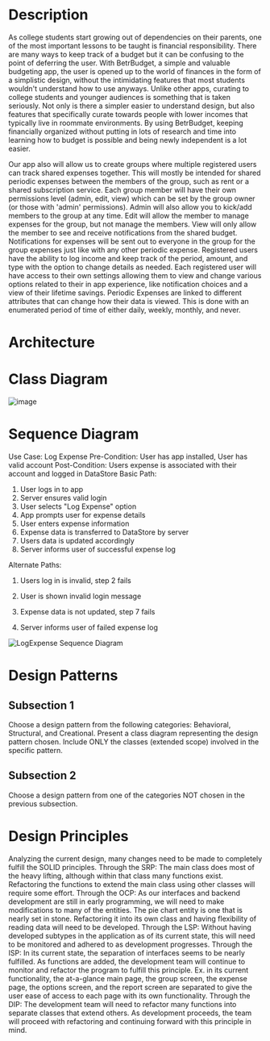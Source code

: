 # Description

As college students start growing out of dependencies on their parents, one of the most important lessons to be taught is financial responsibility. There are many ways to keep track of a budget but it can be confusing to the point of deferring the user. With BetrBudget, a simple and valuable budgeting app, the user is opened up to the world of finances in the form of a simplistic design, without the intimidating features that most students wouldn't understand how to use anyways. Unlike other apps, curating to college students and younger audiences is something that is taken seriously. Not only is there a simpler easier to understand design, but also features that specifically curate towards people with lower incomes that typically live in roommate environments. By using BetrBudget, keeping financially organized without putting in lots of research and time into learning how to budget is possible and being newly independent is a lot easier.

Our app also will allow us to create groups where multiple registered users can track shared expenses together. This will mostly be intended for shared periodic expenses between the members of the group, such as rent or a shared subscription service. Each group member will have their own permissions level (admin, edit, view) which can be set by the group owner (or those with 'admin' permissions). Admin will also allow you to kick/add members to the group at any time. Edit will allow the member to manage expenses for the group, but not manage the members. View will only allow the member to see and receive notifications from the shared budget. Notifications for expenses will be sent out to everyone in the group for the group expenses just like with any other periodic expense. Registered users have the ability to log income and keep track of the period, amount, and type with the option to change details as needed. Each registered user will have access to their own settings allowing them to view and change various options related to their in app experience, like notification choices and a view of their lifetime savings. Periodic Expenses are linked to different attributes that can change how their data is viewed. This is done with an enumerated period of time of either daily, weekly, monthly, and never.

# Architecture

# Class Diagram

![image](https://user-images.githubusercontent.com/3053449/161441581-482889e2-c3c8-49b6-9652-9367d87adfc2.png)

# Sequence Diagram

Use Case: Log Expense
Pre-Condition: User has app installed, User has valid account
Post-Condition: Users expense is associated with their account and logged in DataStore
Basic Path:
1. User logs in to app
2. Server ensures valid login
3. User selects "Log Expense" option
4. App prompts user for expense details
5. User enters expense information
6. Expense data is transferred to DataStore by server
7. Users data is updated accordingly
8. Server informs user of successful expense log

Alternate Paths:
1. Users log in is invalid, step 2 fails 
2. User is shown invalid login message

1. Expense data is not updated, step 7 fails
2. Server informs user of failed expense log

![LogExpense Sequence Diagram](https://user-images.githubusercontent.com/98484780/161445624-43844286-048f-44fa-b158-8cebcaa0e01f.png)


# Design Patterns

## Subsection 1
Choose a design pattern from the following categories: Behavioral, Structural, and Creational.
Present a class diagram representing the design pattern chosen. Include ONLY the classes (extended scope) involved in the specific pattern.

## Subsection 2
Choose a design pattern from one of the categories NOT chosen in the previous subsection.

# Design Principles

Analyzing the current design, many changes need to be made to completely fulfill the SOLID principles. 
Through the SRP: The main class does most of the heavy lifting, although within that class many functions exist. Refactoring the functions to extend the main class using other classes will require some effort.
Through the OCP: As our interfaces and backend development are still in early programming, we will need to make modifications to many of the entities. The pie chart entity is one that is nearly set in stone. Refactoring it into its own class and having flexibility of reading data will need to be developed. 
Through the LSP: Without having developed subtypes in the application as of its current state, this will need to be monitored and adhered to as development progresses.
Through the ISP: In its current state, the separation of interfaces seems to be nearly fulfilled. As functions are added, the development team will continue to monitor and refactor the program to fulfill this principle. Ex. in its current functionality, the at-a-glance main page, the group screen, the expense page, the options screen, and the report screen are separated to give the user ease of access to each page with its own functionality.
Through the DIP: The development team will need to refactor many functions into separate classes that extend others. As development proceeds, the team will proceed with refactoring and continuing forward with this principle in mind.

